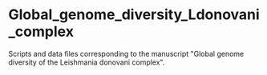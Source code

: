 # Global_genome_diversity_Ldonovani_complex
Scripts and data files corresponding to the manuscript "Global genome diversity of the Leishmania donovani complex".
